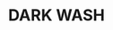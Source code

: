 ---
layout: product
title: "DARK WASH"
price: "500" 
desc: "Emajl Voš"
img_path: "/assets/img/A.MIG-1008.jpg"
brand: "AMMO"
available: false
special_offer: false
new: false
soon: false
cat: "060000"
subcat: "060100"
subsubcat: "00"
sifra: "A.MIG-1008"
---